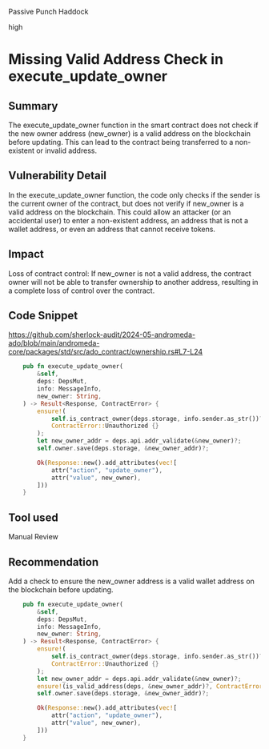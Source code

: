 Passive Punch Haddock

high

# Missing Valid Address Check in execute_update_owner

## Summary
The execute_update_owner function in the smart contract does not check if the new owner address (new_owner) is a valid address on the blockchain before updating. This can lead to the contract being transferred to a non-existent or invalid address.

## Vulnerability Detail
In the execute_update_owner function, the code only checks if the sender is the current owner of the contract, but does not verify if new_owner is a valid address on the blockchain. This could allow an attacker (or an accidental user) to enter a non-existent address, an address that is not a wallet address, or even an address that cannot receive tokens.

## Impact
Loss of contract control: If new_owner is not a valid address, the contract owner will not be able to transfer ownership to another address, resulting in a complete loss of control over the contract.

## Code Snippet
https://github.com/sherlock-audit/2024-05-andromeda-ado/blob/main/andromeda-core/packages/std/src/ado_contract/ownership.rs#L7-L24

```rust
    pub fn execute_update_owner(
        &self,
        deps: DepsMut,
        info: MessageInfo,
        new_owner: String,
    ) -> Result<Response, ContractError> {
        ensure!(
            self.is_contract_owner(deps.storage, info.sender.as_str())?,
            ContractError::Unauthorized {}
        );
        let new_owner_addr = deps.api.addr_validate(&new_owner)?;
        self.owner.save(deps.storage, &new_owner_addr)?;

        Ok(Response::new().add_attributes(vec![
            attr("action", "update_owner"),
            attr("value", new_owner),
        ]))
    }
```

## Tool used

Manual Review

## Recommendation
Add a check to ensure the new_owner address is a valid wallet address on the blockchain before updating.

```rust
    pub fn execute_update_owner(
        &self,
        deps: DepsMut,
        info: MessageInfo,
        new_owner: String,
    ) -> Result<Response, ContractError> {
        ensure!(
            self.is_contract_owner(deps.storage, info.sender.as_str())?,
            ContractError::Unauthorized {}
        );
        let new_owner_addr = deps.api.addr_validate(&new_owner)?;
        ensure!(is_valid_address(deps, &new_owner_addr)?, ContractError::InvalidAddress {}); 
        self.owner.save(deps.storage, &new_owner_addr)?;

        Ok(Response::new().add_attributes(vec![
            attr("action", "update_owner"),
            attr("value", new_owner),
        ]))
    }
```
